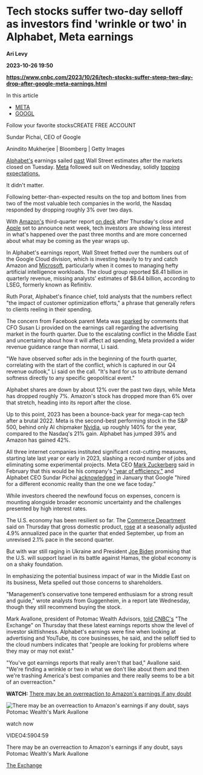 # Tech stocks suffer two-day selloff as investors find 'wrinkle or two' in Alphabet, Meta earnings
**Ari Levy**

**2023-10-26 19:50**

**https://www.cnbc.com/2023/10/26/tech-stocks-suffer-steep-two-day-drop-after-google-meta-earnings.html**

In this article

*   [META](https://www.cnbc.com/quotes/META)
*   [GOOGL](https://www.cnbc.com/quotes/GOOGL)

Follow your favorite stocksCREATE FREE ACCOUNT

Sundar Pichai, CEO of Google

Anindito Mukherjee | Bloomberg | Getty Images

[Alphabet's](https://www.cnbc.com/quotes/GOOGL/) earnings sailed [past](https://www.cnbc.com/2023/10/24/alphabet-googl-earnings-q3-2023.html) Wall Street estimates after the markets closed on Tuesday. [Meta](https://www.cnbc.com/quotes/META/) followed suit on Wednesday, solidly [topping expectations.](https://www.cnbc.com/2023/10/25/meta-earnings-q3-2023.html)

It didn't matter.

Following better-than-expected results on the top and bottom lines from two of the most valuable tech companies in the world, the Nasdaq responded by dropping roughly 3% over two days.

With [Amazon's](https://www.cnbc.com/quotes/AMZN/) third-quarter report [on deck](https://www.cnbc.com/2023/10/26/amazon-amzn-q3-earnings-report-2023.html) after Thursday's close and [Apple](https://www.cnbc.com/quotes/AAPL/) set to announce next week, tech investors are showing less interest in what's happened over the past three months and are more concerned about what may be coming as the year wraps up.

In Alphabet's earnings report, Wall Street fretted over the numbers out of the Google Cloud division, which is investing heavily to try and catch Amazon and [Microsoft](https://www.cnbc.com/quotes/MSFT/), particularly when it comes to managing hefty artificial intelligence workloads. The cloud group reported $8.41 billion in quarterly revenue, missing analysts' estimates of $8.64 billion, according to LSEG, formerly known as Refinitiv.

Ruth Porat, Alphabet's finance chief, told analysts that the numbers reflect "the impact of customer optimization efforts," a phrase that generally refers to clients reeling in their spending.

The concern from Facebook parent Meta was [sparked](https://www.cnbc.com/2023/10/25/meta-widens-revenue-guidance-range-cites-middle-east-unpredictability.html) by comments that CFO Susan Li provided on the earnings call regarding the advertising market in the fourth quarter. Due to the escalating conflict in the Middle East and uncertainty about how it will affect ad spending, Meta provided a wider revenue guidance range than normal, Li said.

"We have observed softer ads in the beginning of the fourth quarter, correlating with the start of the conflict, which is captured in our Q4 revenue outlook," Li said on the call. "It's hard for us to attribute demand softness directly to any specific geopolitical event."

Alphabet shares are down by about 12% over the past two days, while Meta has dropped roughly 7%. Amazon's stock has dropped more than 6% over that stretch, heading into its report after the close.

Up to this point, 2023 has been a bounce-back year for mega-cap tech after a brutal 2022. Meta is the second-best performing stock in the S&P 500, behind only AI chipmaker [Nvidia](https://www.cnbc.com/quotes/NVDA/), up roughly 140% for the year, compared to the Nasdaq's 21% gain. Alphabet has jumped 39% and Amazon has gained 42%.

All three internet companies instituted significant cost-cutting measures, starting late last year or early in 2023, slashing a record number of jobs and eliminating some experimental projects. Meta CEO [Mark Zuckerberg](https://www.cnbc.com/mark-zuckerberg/) said in February that this would be his company's ["year of efficiency,"](https://www.cnbc.com/2023/02/01/metas-year-of-efficiency-everything-wall-street-needed-to-hear.html) and Alphabet CEO Sundar Pichai [acknowledged](https://www.cnbc.com/2023/01/20/google-to-lay-off-12000-people-memo-from-ceo-sundar-pichai-says.html) in January that Google "hired for a different economic reality than the one we face today."

While investors cheered the newfound focus on expenses, concern is mounting alongside broader economic uncertainty and the challenges presented by high interest rates.

The U.S. economy has been resilient so far. The [Commerce Department](https://www.bea.gov/news/2023/gross-domestic-product-third-quarter-2023-advance-estimate) said on Thursday that gross domestic product, [rose](https://www.cnbc.com/2023/10/26/us-gdp-grew-at-a-4point9percent-annual-pace-in-the-third-quarter-better-than-expected.html) at a seasonally adjusted 4.9% annualized pace in the quarter that ended September, up from an unrevised 2.1% pace in the second quarter.

But with war still raging in Ukraine and President [Joe Biden](https://www.cnbc.com/joe-biden/) promising that the U.S. will support Israel in its battle against Hamas, the global economy is on a shaky foundation.

In emphasizing the potential business impact of war in the Middle East on its business, Meta spelled out those concerns to shareholders.

"Management’s conservative tone tempered enthusiasm for a strong result and guide," wrote analysts from Guggenheim, in a report late Wednesday, though they still recommend buying the stock.

Mark Avallone, president of Potomac Wealth Advisors, [told CNBC's](https://www.cnbc.com/video/2023/10/26/there-may-be-an-overreaction-to-amazons-earnings-if-any-doubt-says-potomac-wealths-mark-avallone.html) "The Exchange" on Thursday that these latest earnings reports show the level of investor skittishness. Alphabet's earnings were fine when looking at advertising and YouTube, its core businesses, he said, and the selloff tied to the cloud numbers indicates that "people are looking for problems where they may or may not exist."

"You've got earnings reports that really aren't that bad," Avallone said. "We're finding a wrinkle or two in what we don't like about them and then we're trashing America's best companies and there really seems to be a bit of an overreaction."

**WATCH:** [There may be an overreaction to Amazon's earnings if any doubt](https://www.cnbc.com/video/2023/10/26/there-may-be-an-overreaction-to-amazons-earnings-if-any-doubt-says-potomac-wealths-mark-avallone.html)

![There may be an overreaction to Amazon's earnings if any doubt, says Potomac Wealth's Mark Avallone](https://image.cnbcfm.com/api/v1/image/107323861-16983419351698341931-31758322690-1080pnbcnews.jpg?v=1698343383&w=750&h=422&vtcrop=y)

watch now

VIDEO4:5904:59

There may be an overreaction to Amazon's earnings if any doubt, says Potomac Wealth's Mark Avallone

[The Exchange](https://www.cnbc.com/the-exchange/)